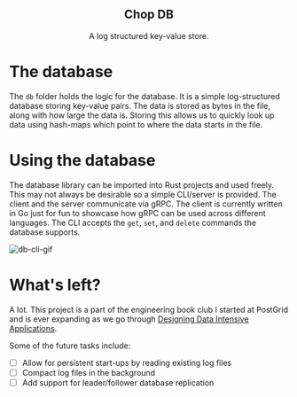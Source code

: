 <h2 align="center">
    Chop DB
</h2>

<p align="center">
    A log structured key-value store.
</p>

# The database

The `db` folder holds the logic for the database. It is a simple log-structured database storing key-value pairs. The data is stored as bytes in the file, along with how large the data is. Storing this allows us to quickly look up data using hash-maps which point to where the data starts in the file.

# Using the database 

The database library can be imported into Rust projects and used freely. This may not always be desirable so a simple CLI/server is provided. The client and the server communicate via gRPC. The client is currently written in Go just for fun to showcase how gRPC can be used across different languages. The CLI accepts the `get`, `set`, and `delete` commands the database supports.



![db-cli-gif](https://github.com/Squshy/chop-db/assets/36893334/f355a35d-37a0-42d9-ad97-2d868dbdc720)

# What's left?

A lot. This project is a part of the engineering book club I started at PostGrid and is ever expanding as we go through [Designing Data Intensive Applications](#https://dataintensive.net/).

Some of the future tasks include:

- [ ] Allow for persistent start-ups by reading existing log files
- [ ] Compact log files in the background 
- [ ] Add support for leader/follower database replication 
